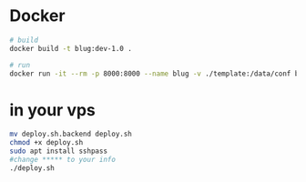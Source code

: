 
# Docker
```bash
# build
docker build -t blug:dev-1.0 .

# run
docker run -it --rm -p 8000:8000 --name blug -v ./template:/data/conf blug:dev-1.0
```

# in your vps
```bash
mv deploy.sh.backend deploy.sh
chmod +x deploy.sh
sudo apt install sshpass
#change ***** to your info
./deploy.sh
```



